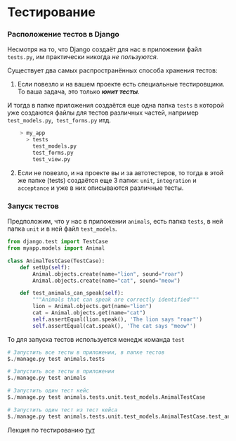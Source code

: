 # Тестирование

### Расположение тестов в Django

Несмотря на то, что Django создаёт для нас в приложении файл `tests.py`, 
им практически никогда *не пользуются*.

Существует два самых распространённых способа хранения тестов: 
1. Если повезло и на вашем проекте есть специальные тестировщики. То ваша задача, это только 
***юнит тесты***.

И тогда в папке приложения создаётся еще одна папка `tests` в которой уже создаются файлы для тестов
различных частей, например `test_models.py`,` test_forms.py` итд.
```python
    > my_app
      > tests
        test_models.py
        test_forms.py
        test_view.py
```
2. Если не повезло, и на проекте вы и за автотестеров, то тогда в этой же папке (tests) создаётся 
еще 3 папки: `unit`, `integration` и `acceptance` и уже в них описываются различные тесты.

### Запуск тестов

Предположим, что у нас в приложении `animals`, есть папка `tests`, в ней папка `unit` и в ней файл `test_models`.

```python
from django.test import TestCase
from myapp.models import Animal

class AnimalTestCase(TestCase):
    def setUp(self):
        Animal.objects.create(name="lion", sound="roar")
        Animal.objects.create(name="cat", sound="meow")

    def test_animals_can_speak(self):
        """Animals that can speak are correctly identified"""
        lion = Animal.objects.get(name="lion")
        cat = Animal.objects.get(name="cat")
        self.assertEqual(lion.speak(), 'The lion says "roar"')
        self.assertEqual(cat.speak(), 'The cat says "meow"')
```

То для запуска тестов используется менедж команда `test`

```python
# Запустить все тесты в приложении, в папке тестов
$./manage.py test animals.tests

# Запустить все тесты в приложении
$./manage.py test animals

# Запустить один тест кейс
$./manage.py test animals.tests.unit.test_models.AnimalTestCase

# Запустить один тест из тест кейса
$./manage.py test animals.tests.unit.test_models.AnimalTestCase.test_animals_can_speak
```

Лекция по тестированию [тут](https://github.com/PonomaryovVladyslav/PythonCources/blob/master/lesson40.md
)

